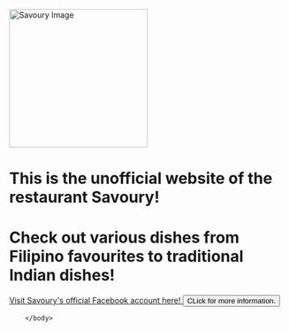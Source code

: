 <!DOCTYPE HTML>
<html>

<head>
<title> Savoury Website </title>
</head>

<body>
<img src="sav.jpg" alt="Savoury Image" width="250" height="250">
<h1> This is the unofficial website of the restaurant Savoury! </h1>
<h1> Check out various dishes from Filipino favourites to traditional Indian dishes! </h1>
<a href="https://www.facebook.com/profile.php?id=61576877977212" target=+_blank"> Visit Savoury's official Facebook account here! </a>

<a href="infor.html">
  <button> CLick for more information. </button>
</a>

		</body>

